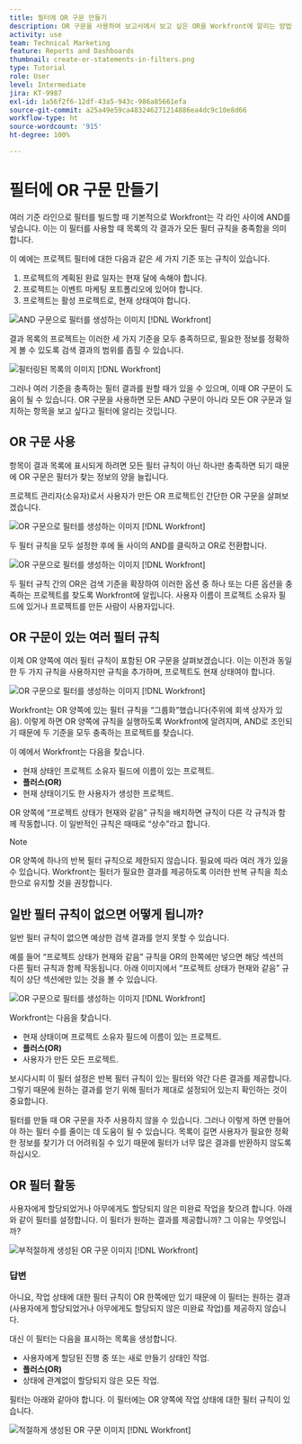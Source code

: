 ```yaml
---
title: 필터에 OR 구문 만들기
description: OR 구문을 사용하여 보고서에서 보고 싶은 OR을 Workfront에 알리는 방법을 알아봅니다.
activity: use
team: Technical Marketing
feature: Reports and Dashboards
thumbnail: create-or-statements-in-filters.png
type: Tutorial
role: User
level: Intermediate
jira: KT-9987
exl-id: 1a56f2f6-12df-43a5-943c-986a85661efa
source-git-commit: a25a49e59ca483246271214886ea4dc9c10e8d66
workflow-type: ht
source-wordcount: '915'
ht-degree: 100%

---
```


# 필터에 OR 구문 만들기

여러 기준 라인으로 필터를 빌드할 때 기본적으로 Workfront는 각 라인 사이에 AND를 넣습니다. 이는 이 필터를 사용할 때 목록의 각 결과가 모든 필터 규칙을 충족함을 의미합니다.

이 예에는 프로젝트 필터에 대한 다음과 같은 세 가지 기준 또는 규칙이 있습니다.

1. 프로젝트의 계획된 완료 일자는 현재 달에 속해야 합니다.
1. 프로젝트는 이벤트 마케팅 포트폴리오에 있어야 합니다.
1. 프로젝트는 활성 프로젝트로, 현재 상태여야 합니다.

![AND 구문으로 필터를 생성하는 이미지 [!DNL Workfront]](assets/or-statement-1.png)

결과 목록의 프로젝트는 이러한 세 가지 기준을 모두 충족하므로, 필요한 정보를 정확하게 볼 수 있도록 검색 결과의 범위를 좁힐 수 있습니다.

![필터링된 목록의 이미지 [!DNL Workfront]](assets/or-statement-2.png)

그러나 여러 기준을 충족하는 필터 결과를 원할 때가 있을 수 있으며, 이때 OR 구문이 도움이 될 수 있습니다. OR 구문을 사용하면 모든 AND 구문이 아니라 모든 OR 구문과 일치하는 항목을 보고 싶다고 필터에 알리는 것입니다.

## OR 구문 사용

항목이 결과 목록에 표시되게 하려면 모든 필터 규칙이 아닌 하나만 충족하면 되기 때문에 OR 구문은 필터가 찾는 정보의 양을 늘립니다.

프로젝트 관리자(소유자)로서 사용자가 만든 OR 프로젝트인 간단한 OR 구문을 살펴보겠습니다.

![OR 구문으로 필터를 생성하는 이미지 [!DNL Workfront]](assets/or-statement-3.png)

두 필터 규칙을 모두 설정한 후에 둘 사이의 AND를 클릭하고 OR로 전환합니다.

![OR 구문으로 필터를 생성하는 이미지 [!DNL Workfront]](assets/or-statement-4.png)

두 필터 규칙 간의 OR은 검색 기준을 확장하여 이러한 옵션 중 하나 또는 다른 옵션을 충족하는 프로젝트를 찾도록 Workfront에 알립니다. 사용자 이름이 프로젝트 소유자 필드에 있거나 프로젝트를 만든 사람이 사용자입니다.

## OR 구문이 있는 여러 필터 규칙

이제 OR 양쪽에 여러 필터 규칙이 포함된 OR 구문을 살펴보겠습니다. 이는 이전과 동일한 두 가지 규칙을 사용하지만 규칙을 추가하며, 프로젝트도 현재 상태여야 합니다.

![OR 구문으로 필터를 생성하는 이미지 [!DNL Workfront]](assets/or-statement-5.png)

Workfront는 OR 양쪽에 있는 필터 규칙을 “그룹화”했습니다(주위에 회색 상자가 있음). 이렇게 하면 OR 양쪽에 규칙을 실행하도록 Workfront에 알려지며, AND로 조인되기 때문에 두 기준을 모두 충족하는 프로젝트를 찾습니다.

이 예에서 Workfront는 다음을 찾습니다.

* 현재 상태인 프로젝트 소유자 필드에 이름이 있는 프로젝트.
* **플러스(OR)**
* 현재 상태이기도 한 사용자가 생성한 프로젝트.

OR 양쪽에 “프로젝트 상태가 현재와 같음” 규칙을 배치하면 규칙이 다른 각 규칙과 함께 작동합니다. 이 일반적인 규칙은 때때로 “상수”라고 합니다.

>[!NOTE]
>
>OR 양쪽에 하나의 반복 필터 규칙으로 제한되지 않습니다. 필요에 따라 여러 개가 있을 수 있습니다. Workfront는 필터가 필요한 결과를 제공하도록 이러한 반복 규칙을 최소한으로 유지할 것을 권장합니다.

## 일반 필터 규칙이 없으면 어떻게 됩니까?

일반 필터 규칙이 없으면 예상한 검색 결과를 얻지 못할 수 있습니다.

예를 들어 “프로젝트 상태가 현재와 같음” 규칙을 OR의 한쪽에만 넣으면 해당 섹션의 다른 필터 규칙과 함께 작동됩니다. 아래 이미지에서 “프로젝트 상태가 현재와 같음” 규칙이 상단 섹션에만 있는 것을 볼 수 있습니다.

![OR 구문으로 필터를 생성하는 이미지 [!DNL Workfront]](assets/or-statement-6.png)

Workfront는 다음을 찾습니다.

* 현재 상태이며 프로젝트 소유자 필드에 이름이 있는 프로젝트.
* **플러스(OR)**
* 사용자가 만든 모든 프로젝트.

보시다시피 이 필터 설정은 반복 필터 규칙이 있는 필터와 약간 다른 결과를 제공합니다. 그렇기 때문에 원하는 결과를 얻기 위해 필터가 제대로 설정되어 있는지 확인하는 것이 중요합니다.

필터를 만들 때 OR 구문을 자주 사용하지 않을 수 있습니다. 그러나 이렇게 하면 만들어야 하는 필터 수를 줄이는 데 도움이 될 수 있습니다. 목록이 길면 사용자가 필요한 정확한 정보를 찾기가 더 어려워질 수 있기 때문에 필터가 너무 많은 결과를 반환하지 않도록 하십시오.

## OR 필터 활동

사용자에게 할당되었거나 아무에게도 할당되지 않은 미완료 작업을 찾으려 합니다. 아래와 같이 필터를 설정합니다. 이 필터가 원하는 결과를 제공합니까? 그 이유는 무엇입니까?

![부적절하게 생성된 OR 구문 이미지 [!DNL Workfront]](assets/or-statement-your-turn-1.png)

### 답변

아니요, 작업 상태에 대한 필터 규칙이 OR 한쪽에만 있기 때문에 이 필터는 원하는 결과(사용자에게 할당되었거나 아무에게도 할당되지 않은 미완료 작업)를 제공하지 않습니다.

대신 이 필터는 다음을 표시하는 목록을 생성합니다.

* 사용자에게 할당된 진행 중 또는 새로 만들기 상태인 작업.
* **플러스(OR)**
* 상태에 관계없이 할당되지 않은 모든 작업.

필터는 아래와 같아야 합니다. 이 필터에는 OR 양쪽에 작업 상태에 대한 필터 규칙이 있습니다.

![적절하게 생성된 OR 구문 이미지 [!DNL Workfront]](assets/or-statement-your-turn-2.png)
